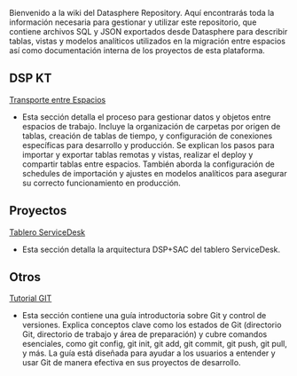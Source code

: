 Bienvenido a la wiki del Datasphere Repository. Aquí encontrarás toda la información necesaria para gestionar y utilizar este repositorio, que contiene archivos SQL y JSON exportados desde Datasphere para describir tablas, vistas y modelos analíticos utilizados en la migración entre espacios así como documentación interna de los proyectos de esta plataforma.

## DSP KT

[Transporte entre Espacios](Transporte-entre-Espacios)
- Esta sección detalla el proceso para gestionar datos y objetos entre espacios de trabajo. Incluye la organización de carpetas por origen de tablas, creación de tablas de tiempo, y configuración de conexiones específicas para desarrollo y producción. Se explican los pasos para importar y exportar tablas remotas y vistas, realizar el deploy y compartir tablas entre espacios. También aborda la configuración de schedules de importación y ajustes en modelos analíticos para asegurar su correcto funcionamiento en producción.

## Proyectos

[Tablero ServiceDesk](Tablero-ServiceDesk)
- Esta sección detalla la arquitectura DSP+SAC del tablero ServiceDesk.

## Otros

[Tutorial GIT](Tutorial-GIT)
- Esta sección contiene una guía introductoria sobre Git y control de versiones. Explica conceptos clave como los estados de Git (directorio Git, directorio de trabajo y área de preparación) y cubre comandos esenciales, como git config, git init, git add, git commit, git push, git pull, y más. La guía está diseñada para ayudar a los usuarios a entender y usar Git de manera efectiva en sus proyectos de desarrollo.

